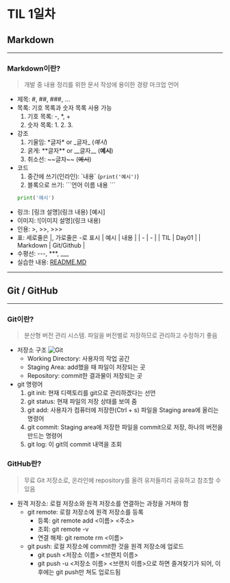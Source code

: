 # TIL 1일차
## Markdown
---
### Markdown이란?
> 개발 중 내용 정리를 위한 문서 작성에 용이한 경량 마크업 언어
- 제목: #, ##, ###, ...
- 목록: 기호 목록과 숫자 목록 사용 가능
  1. 기호 목록: -, *, +
  2. 숫자 목록: 1. 2. 3.
- 강조
  1. 기울임: \*글자\* or \_글자\_ (*예시*)
  2. 굵게: \*\*글자\*\* or \_\_글자\_\_ (**예시**)
  3. 취소선: \~\~글자\~\~ (~~예시~~)
- 코드
  1. 중간에 쓰기(인라인): \`내용\` (`print('예시')`)
  2. 블록으로 쓰기: \`\`\`언어 이름 내용 \`\`\`
    ```python
    print('예시')
    ```
- 링크: \[링크 설명\](링크 내용) [예시]
- 이미지: !\[이미지 설명\](링크 내용)
- 인용: >, >>, >>>
- 표: 세로줄은 |, 가로줄은 -로 표시
    | 예시 | 내용 |
    | - | - |
    | TIL | Day01 |
    | Markdown | Git/Github |
- 수평선: ---, ***, ___
- 실습한 내용: [README.MD](https://github.com/amrasanor/TIL/blob/master/README.MD)
---

## Git / GitHub
---
### Git이란?
> 분산형 버전 관리 시스템. 파일을 버전별로 저장하므로 관리하고 수정하기 좋음
- 저장소 구조
![Git](https://hg-edu.notion.site/image/https%3A%2F%2Fs3-us-west-2.amazonaws.com%2Fsecure.notion-static.com%2F7142d992-3d01-481c-9d4e-e818c6e185d8%2FUntitled.png?table=block&id=21898201-d9ba-411d-bcb1-edc47c377142&spaceId=f7ab64f0-6613-4035-b609-06b6865d9b61&width=2000&userId=&cache=v2)
  - Working Directory: 사용자의 작업 공간
  - Staging Area: add했을 때 파일이 저장되는 곳
  - Repository: commit한 결과물이 저장되는 곳
- git 명령어
  1. git init: 현재 디렉토리를 git으로 관리하겠다는 선언
  2. git status: 현재 파일의 저장 상태를 보여 줌
  3. git add: 사용자가 컴퓨터에 저장한(Ctrl + s) 파일을 Staging area에 올리는 명령어
  4. git commit: Staging area에 저장한 파일을 commit으로 저장, 하나의 버전을 만드는 명령어
  5. git log: 이 git의 commit 내역을 조회
### GitHub란?
> 무료 Git 저장소로, 온라인에 repository를 올려 유저들끼리 공유하고 참조할 수 있음
- 원격 저장소: 로컬 저장소와 원격 저장소를 연결하는 과정을 거쳐야 함
  - git remote: 로컬 저장소에 원격 저장소를 등록
    - 등록: git remote add <이름> <주소>
    - 조회: git remote -v
    - 연결 해제: git remote rm <이름>
  - git push: 로컬 저장소에 commit한 것을 원격 저장소에 업로드
    - git push <저장소 이름> <브랜치 이름>
    - git push -u <저장소 이름> <브랜치 이름>으로 하면 즐겨찾기가 되어, 이후에는 git push만 쳐도 업로드됨